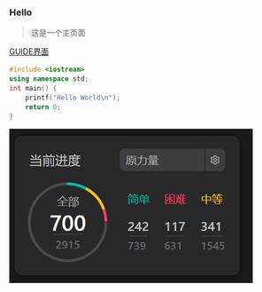 ### Hello
>这是一个主页面

<!-- README.md相当于本目录 -->
[GUIDE界面](guide.md)

```C++
#include <iostream>
using namespace std;
int main() {
	printf("Hello World\n");
	return 0;
}
```
![](media/pages/mainpage/leecode.png)